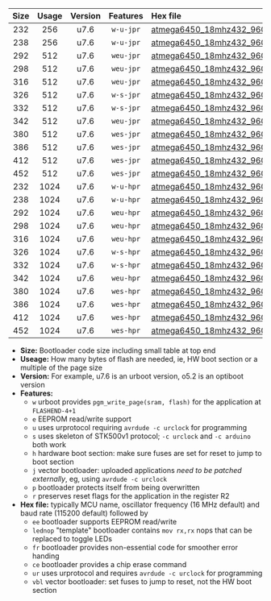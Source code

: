 |Size|Usage|Version|Features|Hex file|
|:-:|:-:|:-:|:-:|:--|
|232|256|u7.6|`w-u-jpr`|[atmega6450_18mhz432_9600bps_ur_vbl.hex](https://raw.githubusercontent.com/stefanrueger/urboot/main/atmega6450_18mhz432_9600bps_ur_vbl.hex)|
|238|256|u7.6|`w-u-jpr`|[atmega6450_18mhz432_9600bps_lednop_ur_vbl.hex](https://raw.githubusercontent.com/stefanrueger/urboot/main/atmega6450_18mhz432_9600bps_lednop_ur_vbl.hex)|
|292|512|u7.6|`weu-jpr`|[atmega6450_18mhz432_9600bps_ee_ur_vbl.hex](https://raw.githubusercontent.com/stefanrueger/urboot/main/atmega6450_18mhz432_9600bps_ee_ur_vbl.hex)|
|298|512|u7.6|`weu-jpr`|[atmega6450_18mhz432_9600bps_ee_lednop_ur_vbl.hex](https://raw.githubusercontent.com/stefanrueger/urboot/main/atmega6450_18mhz432_9600bps_ee_lednop_ur_vbl.hex)|
|316|512|u7.6|`weu-jpr`|[atmega6450_18mhz432_9600bps_ee_lednop_fr_ur_vbl.hex](https://raw.githubusercontent.com/stefanrueger/urboot/main/atmega6450_18mhz432_9600bps_ee_lednop_fr_ur_vbl.hex)|
|326|512|u7.6|`w-s-jpr`|[atmega6450_18mhz432_9600bps_vbl.hex](https://raw.githubusercontent.com/stefanrueger/urboot/main/atmega6450_18mhz432_9600bps_vbl.hex)|
|332|512|u7.6|`w-s-jpr`|[atmega6450_18mhz432_9600bps_lednop_vbl.hex](https://raw.githubusercontent.com/stefanrueger/urboot/main/atmega6450_18mhz432_9600bps_lednop_vbl.hex)|
|342|512|u7.6|`weu-jpr`|[atmega6450_18mhz432_9600bps_ee_lednop_fr_ce_ur_vbl.hex](https://raw.githubusercontent.com/stefanrueger/urboot/main/atmega6450_18mhz432_9600bps_ee_lednop_fr_ce_ur_vbl.hex)|
|380|512|u7.6|`wes-jpr`|[atmega6450_18mhz432_9600bps_ee_vbl.hex](https://raw.githubusercontent.com/stefanrueger/urboot/main/atmega6450_18mhz432_9600bps_ee_vbl.hex)|
|386|512|u7.6|`wes-jpr`|[atmega6450_18mhz432_9600bps_ee_lednop_vbl.hex](https://raw.githubusercontent.com/stefanrueger/urboot/main/atmega6450_18mhz432_9600bps_ee_lednop_vbl.hex)|
|412|512|u7.6|`wes-jpr`|[atmega6450_18mhz432_9600bps_ee_lednop_fr_vbl.hex](https://raw.githubusercontent.com/stefanrueger/urboot/main/atmega6450_18mhz432_9600bps_ee_lednop_fr_vbl.hex)|
|452|512|u7.6|`wes-jpr`|[atmega6450_18mhz432_9600bps_ee_lednop_fr_ce_vbl.hex](https://raw.githubusercontent.com/stefanrueger/urboot/main/atmega6450_18mhz432_9600bps_ee_lednop_fr_ce_vbl.hex)|
|232|1024|u7.6|`w-u-hpr`|[atmega6450_18mhz432_9600bps_ur.hex](https://raw.githubusercontent.com/stefanrueger/urboot/main/atmega6450_18mhz432_9600bps_ur.hex)|
|238|1024|u7.6|`w-u-hpr`|[atmega6450_18mhz432_9600bps_lednop_ur.hex](https://raw.githubusercontent.com/stefanrueger/urboot/main/atmega6450_18mhz432_9600bps_lednop_ur.hex)|
|292|1024|u7.6|`weu-hpr`|[atmega6450_18mhz432_9600bps_ee_ur.hex](https://raw.githubusercontent.com/stefanrueger/urboot/main/atmega6450_18mhz432_9600bps_ee_ur.hex)|
|298|1024|u7.6|`weu-hpr`|[atmega6450_18mhz432_9600bps_ee_lednop_ur.hex](https://raw.githubusercontent.com/stefanrueger/urboot/main/atmega6450_18mhz432_9600bps_ee_lednop_ur.hex)|
|316|1024|u7.6|`weu-hpr`|[atmega6450_18mhz432_9600bps_ee_lednop_fr_ur.hex](https://raw.githubusercontent.com/stefanrueger/urboot/main/atmega6450_18mhz432_9600bps_ee_lednop_fr_ur.hex)|
|326|1024|u7.6|`w-s-hpr`|[atmega6450_18mhz432_9600bps.hex](https://raw.githubusercontent.com/stefanrueger/urboot/main/atmega6450_18mhz432_9600bps.hex)|
|332|1024|u7.6|`w-s-hpr`|[atmega6450_18mhz432_9600bps_lednop.hex](https://raw.githubusercontent.com/stefanrueger/urboot/main/atmega6450_18mhz432_9600bps_lednop.hex)|
|342|1024|u7.6|`weu-hpr`|[atmega6450_18mhz432_9600bps_ee_lednop_fr_ce_ur.hex](https://raw.githubusercontent.com/stefanrueger/urboot/main/atmega6450_18mhz432_9600bps_ee_lednop_fr_ce_ur.hex)|
|380|1024|u7.6|`wes-hpr`|[atmega6450_18mhz432_9600bps_ee.hex](https://raw.githubusercontent.com/stefanrueger/urboot/main/atmega6450_18mhz432_9600bps_ee.hex)|
|386|1024|u7.6|`wes-hpr`|[atmega6450_18mhz432_9600bps_ee_lednop.hex](https://raw.githubusercontent.com/stefanrueger/urboot/main/atmega6450_18mhz432_9600bps_ee_lednop.hex)|
|412|1024|u7.6|`wes-hpr`|[atmega6450_18mhz432_9600bps_ee_lednop_fr.hex](https://raw.githubusercontent.com/stefanrueger/urboot/main/atmega6450_18mhz432_9600bps_ee_lednop_fr.hex)|
|452|1024|u7.6|`wes-hpr`|[atmega6450_18mhz432_9600bps_ee_lednop_fr_ce.hex](https://raw.githubusercontent.com/stefanrueger/urboot/main/atmega6450_18mhz432_9600bps_ee_lednop_fr_ce.hex)|

- **Size:** Bootloader code size including small table at top end
- **Useage:** How many bytes of flash are needed, ie, HW boot section or a multiple of the page size
- **Version:** For example, u7.6 is an urboot version, o5.2 is an optiboot version
- **Features:**
  + `w` urboot provides `pgm_write_page(sram, flash)` for the application at `FLASHEND-4+1`
  + `e` EEPROM read/write support
  + `u` uses urprotocol requiring `avrdude -c urclock` for programming
  + `s` uses skeleton of STK500v1 protocol; `-c urclock` and `-c arduino` both work
  + `h` hardware boot section: make sure fuses are set for reset to jump to boot section
  + `j` vector bootloader: uploaded applications *need to be patched externally*, eg, using `avrdude -c urclock`
  + `p` bootloader protects itself from being overwritten
  + `r` preserves reset flags for the application in the register R2
- **Hex file:** typically MCU name, oscillator frequency (16 MHz default) and baud rate (115200 default) followed by
  + `ee` bootloader supports EEPROM read/write
  + `lednop` "template" bootloader contains `mov rx,rx` nops that can be replaced to toggle LEDs
  + `fr` bootloader provides non-essential code for smoother error handing
  + `ce` bootloader provides a chip erase command
  + `ur` uses urprotocol and requires `avrdude -c urclock` for programming
  + `vbl` vector bootloader: set fuses to jump to reset, not the HW boot section
